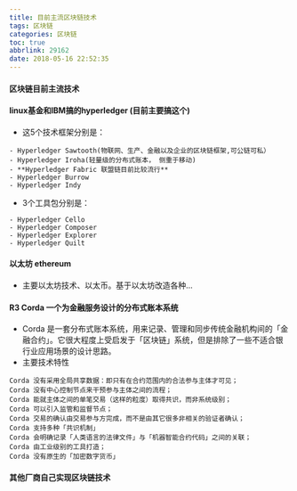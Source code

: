 ```yaml
---
title: 目前主流区块链技术
tags: 区块链
categories: 区块链
toc: true
abbrlink: 29162
date: 2018-05-16 22:52:35
---
```


#### 区块链目前主流技术

#### linux基金和IBM搞的hyperledger (目前主要搞这个)

- 这5个技术框架分别是：

```
- Hyperledger Sawtooth(物联网、生产、金融以及企业的区块链框架,可公链可私）
- Hyperledger Iroha(轻量级的分布式账本， 侧重于移动)
- **Hyperledger Fabric 联盟链目前比较流行**
- Hyperledger Burrow
- Hyperledger Indy
```
- 3个工具包分别是：

```
- Hyperledger Cello
- Hyperledger Composer
- Hyperledger Explorer
- Hyperledger Quilt
```



#### 以太坊 ethereum
- 主要以太坊技术、以太币。基于以太坊改造各种...

#### R3 Corda 一个为金融服务设计的分布式账本系统
- Corda 是一套分布式账本系统，用来记录、管理和同步传统金融机构间的「金融合约」。它很大程度上受启发于「区块链」系统，但是排除了一些不适合银行业应用场景的设计思路。
- 主要技术特性

```
Corda 没有采用全局共享数据：即只有在合约范围内的合法参与主体才可见；
Corda 没有中心控制节点来干预参与主体之间的流程；
Corda 能就主体之间的单笔交易（这样的粒度）取得共识，而非系统级别；
Corda 可以引入监管和监督节点；
Corda 交易的确认由交易参与方完成，而不是由其它很多非相关的验证者确认；
Corda 支持多种「共识机制」
Corda 会明确记录「人类语言的法律文件」与「机器智能合约代码」之间的关联；
Corda 由工业级别的工具打造；
Corda 没有原生的「加密数字货币」
```

#### 其他厂商自己实现区块链技术

